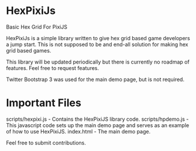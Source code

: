 HexPixiJs
=========

Basic Hex Grid For PixiJS

HexPixiJs is a simple library written to give hex grid based game developers a jump start. This is not supposed to be and end-all solution for making hex grid based games. 

This library will be updated periodically but there is currently no roadmap of features.  Feel free to request features.

Twitter Bootstrap 3 was used for the main demo page, but is not required.

Important Files
===============

scripts/hexpixi.js - Contains the HexPixiJS library code.
scripts/hpdemo.js - This javascript code sets up the main demo page and serves as an example of how to use HexPixiJS.
index.html - The main demo page.


Feel free to submit contributions.
